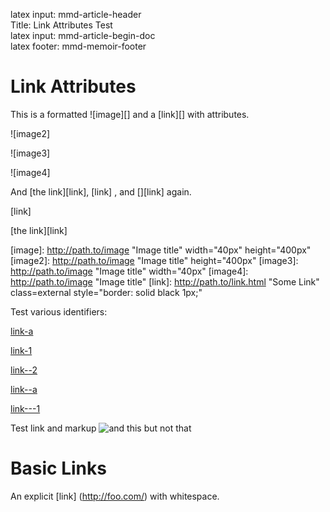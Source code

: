 latex input:	mmd-article-header  
Title:	Link Attributes Test  
latex input:	mmd-article-begin-doc  
latex footer:	mmd-memoir-footer  

# Link Attributes #

This is a formatted ![image][] and a [link][] with attributes.

![image2]

![image3]

![image4]

And [the link][link], [link] , and [][link] again.

[link]

[the link][link]

[image]: http://path.to/image "Image title" width="40px" height="400px"
[image2]: http://path.to/image "Image title" height="400px"
[image3]: http://path.to/image "Image title" width="40px"
[image4]: http://path.to/image "Image title"
[link]: http://path.to/link.html "Some Link" class=external
        style="border: solid black 1px;"


Test various identifiers:

[link-a]

[link-1]

[link--2]

[link--a]

[link---1]


[link-a]: http://path.to/link-a.html
[link-1]: http://path.to/link-1.html
[link--a]: http://path.to/link--a.html
[link--2]: http://path.to/link--2.html
[link---1]: http://path.to/link---1.html


Test link and markup ![and *this* but not **that**][image-attr]

[image-attr]: http://path.to/image "Test *this* and **this**"


# Basic Links

An explicit [link] 
 (http://foo.com/) with whitespace.
